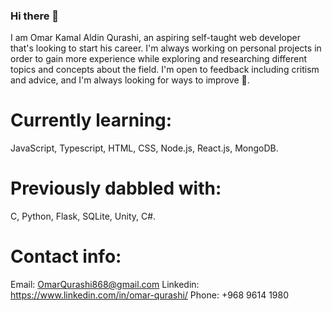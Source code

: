 ### Hi there 👋
I am Omar Kamal Aldin Qurashi, an aspiring self-taught web developer that's looking to start his career.
I'm always working on personal projects in order to gain more experience while exploring and researching different topics and concepts about the field.
I'm open to feedback including critism and advice, and I'm always looking for ways to improve 🙏.

# Currently learning:
JavaScript, Typescript, HTML, CSS, Node.js, React.js, MongoDB.

# Previously dabbled with:
C, Python, Flask, SQLite, Unity, C#.

# Contact info:
Email: OmarQurashi868@gmail.com
Linkedin: https://www.linkedin.com/in/omar-qurashi/
Phone: +968 9614 1980
